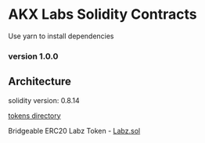 # AKX Labs Solidity Contracts

Use yarn to install dependencies

### version 1.0.0

## Architecture

solidity version: 0.8.14

[tokens directory](https://github.com/akxlab/hh/tree/dev/contracts/tokens)

Bridgeable ERC20 Labz Token - [Labz.sol](https://github.com/akxlab/hh/tree/dev/contracts/tokens)







